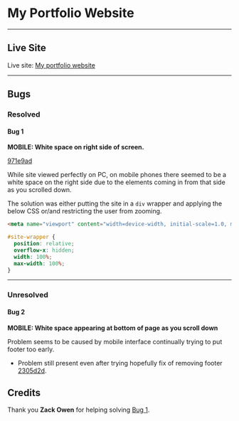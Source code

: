 # My Portfolio Website

---
## Live Site

Live site: [My portfolio website](https://bobwritescode.github.io/portfoli-website/)

---
## Bugs

### Resolved

#### Bug 1
**MOBILE: White space on right side of screen.**

[971e9ad](https://github.com/BobWritesCode/portfoli-website/commit/971e9ad173ab8d6dcd9ff69726bd38992226dcd1)

While site viewed perfectly on PC, on mobile phones there seemed to be a white space on the right side due to the elements coming in from that side as you scrolled down.

The solution was either putting the site in a `div` wrapper and applying the below CSS or/and restricting the user from zooming.

```html
<meta name="viewport" content="width=device-width, initial-scale=1.0, minimum-scale=1.0">
```

```css
#site-wrapper {
  position: relative;
  overflow-x: hidden;
  width: 100%;
  max-width: 100%;
}
```
---

### Unresolved

#### Bug 2
**MOBILE: White space appearing at bottom of page as you scroll down**

Problem seems to be caused by mobile interface continually trying to put footer too early.
- Problem still present even after trying hopefully fix of removing footer [2305d2d](https://github.com/BobWritesCode/portfoli-website/commit/2305d2db687e303d1326847a09117e3837044f85).

## Credits

Thank you **Zack Owen** for helping solving [Bug 1](#Bug-1).

